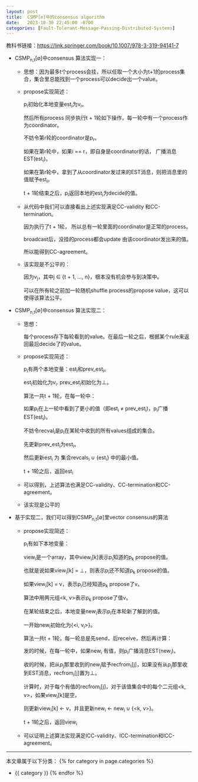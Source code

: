 ```yaml
---
layout: post
title:  CSMP[∅]中的consensus algorithm
date:   2023-10-30 22:45:00 -0700
categories: [Fault-Tolerant-Message-Passing-Distributed-Systems]
---
```


教科书链接：<https://link.springer.com/book/10.1007/978-3-319-94141-7>

- CSMP<sub>n,t</sub>[&empty;]中consensus 算法实现一：

    - 思想：因为最多t个process会挂，所以任取一个大小为t+1的process集合，集合里总能找到一个process可以decide出一个value。

    - propose实现简述：

        p<sub>i</sub>初始化本地变量est<sub>i</sub>为v<sub>i</sub>。

        然后所有process 同步执行t + 1轮如下操作，每一轮中有一个process作为coordinator。

        不妨令第r轮的coordinator是p<sub>r</sub>。

        如果在第r轮中，如果i == r，即自身是coordinator的话， 广播消息 EST(est<sub>i</sub>)。

        如果在第r轮中，拿到了从coordinator发过来的EST消息，则把消息里的值赋予est<sub>i</sub>。

        t + 1轮结束之后，p<sub>i</sub>返回本地的est<sub>i</sub>为decide的值。

    - 从代码中我们可以直接看出上述实现满足CC-validity 和CC-termination。

        因为执行了t + 1轮， 所以总有一轮里面的coordinator是正常的process。
        
        broadcast后，没挂的process都会update 由该coordinator发出来的值。

        所以能得到CC-agreement。

    - 该实现是不公平的：

        因为v<sub>j</sub>，其中j &isin; {t + 1, ..., n}，根本没有机会参与到决策中。

        可以在所有轮之前加一轮随机shuffle process的propose value，这可以使得该算法公平。

- CSMP<sub>n,t</sub>[&empty;]中consensus 算法实现二：

    - 思想：

        每个process存下每轮看到的value。在最后一轮之后，根据某个rule来返回最后decide了的value。

    - propose实现简述：

        p<sub>i</sub>有两个本地变量：est<sub>i</sub>和prev_est<sub>i</sub>。

        est<sub>i</sub>初始化为v<sub>i</sub>. prev_est<sub>i</sub>初始化为⊥。

        算法一共t + 1轮，在每一轮中：

        如果p<sub>i</sub>在上一轮中看到了更小的值（即est<sub>i</sub> &ne; prev_est<sub>i</sub>)，p<sub>i</sub>广播 EST(est<sub>i</sub>)。

        不妨令recval<sub>i</sub>是p<sub>i</sub>在某轮中收到的所有values组成的集合。

        先更新prev_est<sub>i</sub>为est<sub>i</sub>。

        然后更新est<sub>i</sub> 为 集合revcals<sub>i</sub> &cup; {est<sub>i</sub>} 中的最小值。

        t + 1轮之后，返回est<sub>i</sub>

    - 可以得到，上述算法也满足CC-validity、CC-termination和CC-agreement。

    - 该实现是公平的

- 基于实现二，我们可以得到CSMP<sub>n,t</sub>[&empty;]里vector consensus的算法

    - propose实现简述：

        p<sub>i</sub>有如下本地变量：

        view<sub>i</sub>是一个array，其中view<sub>i</sub>[k]表示p<sub>i</sub>知道的p<sub>k</sub> propose的值。

        也就是说如果view<sub>i</sub>[k] = ⊥，则表示p<sub>i</sub>还不知道p<sub>k</sub> propose的值。

        如果view<sub>i</sub>[k] = v，表示p<sub>i</sub>已经知道p<sub>k</sub> propose了v。

        算法中用两元组<k, v>表示p<sub>k</sub> propose了值v。

        在某轮结束之后，本地变量new<sub>i</sub>表示p<sub>i</sub>在本轮新了解到的值。

        一开始new<sub>i</sub>初始化为{<i, v<sub>i</sub>>}。

        算法一共t + 1轮，每一轮总是先send，后receive，然后再计算：

        发的时候，在每一轮中，如果new<sub>i</sub> 有值，则p<sub>i</sub>广播消息EST(new<sub>i</sub>)。

        收的时候，把从p<sub>j</sub>那里收到的new<sub>j</sub>赋予recfrom<sub>i</sub>[j]，如果没有从p<sub>j</sub>那里收到EST消息，recfrom<sub>i</sub>[j]置为⊥。

        计算时，对于每个有值的recfrom<sub>i</sub>[j]，对于该值集合中的每个二元组<k, v>，如果view<sub>i</sub>[k]是空，

        则更新view<sub>i</sub>[k] &larr; v，并且更新new<sub>i</sub> &larr; new<sub>i</sub> &cup; {<k, v>}。

        t + 1轮之后，返回view<sub>i</sub>

    - 可以证明上述算法实现满足ICC-validity、ICC-termination和ICC-agreement。





---
本文章属于以下分类：
{% for category in page.categories %}
- {{ category }}
{% endfor %}